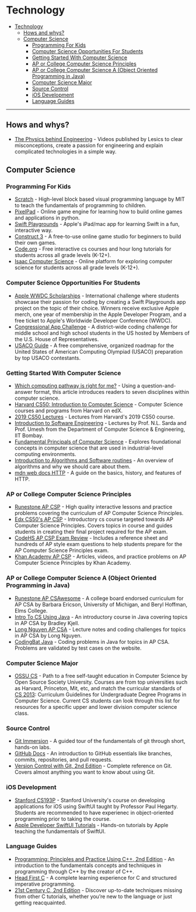# Technology

- [Technology](#technology)
  - [Hows and whys?](#hows-and-whys)
  - [Computer Science](#computer-science)
    - [Programming For Kids](#programming-for-kids)
    - [Computer Science Opportunities For Students](#computer-science-opportunities-for-students)
    - [Getting Started With Computer Science](#getting-started-with-computer-science)
    - [AP or College Computer Science Principles](#ap-or-college-computer-science-principles)
    - [AP or College Computer Science A (Object Oriented Programming in Java)](#ap-or-college-computer-science-a-object-oriented-programming-in-java)
    - [Computer Science Major](#computer-science-major)
    - [Source Control](#source-control)
    - [iOS Development](#ios-development)
    - [Language Guides](#language-guides)

 ---

## Hows and whys?
- [The Physics behind Engineering](https://www.youtube.com/c/Lesics) - Videos published by Lesics to clear misconceptions, create a passion for engineering and explain complicated technologies in a simple way.

## Computer Science

### Programming For Kids
- [Scratch](https://scratch.mit.edu/about) - High-level block based visual programming language by MIT to teach the fundamentals of programming to children.
- [PixelPad](https://pixelpad.io) - Online game engine for learning how to build online games and applications in python.
- [Swift Playgrounds](https://www.apple.com/swift/playgrounds/) - Apple's iPad/mac app for learning Swift in a fun, interactive way.
- [Construct 3](https://www.construct.net/en) - A free-to-use online game studio for beginners to build their own games.
- [Code.org](https://studio.code.org/courses) - Free interactive cs courses and hour long tutorials for students across all grade levels (K-12+).
- [Isaac Computer Science](https://isaaccomputerscience.org/) - Online platform for exploring computer science for students across all grade levels (K-12+).

### Computer Science Opportunities For Students
- [Apple WWDC Scholarships](https://developer.apple.com/wwdc22/swift-student-challenge/) - International challenge where students showcase their passion for coding by creating a Swift Playgrounds app project on the topic of their choice. Winners receive exclusive Apple merch, one year of membership in the Apple Developer Program, and a free ticket to Apple's Worldwide Developer Conference (WWDC).
- [Congressional App Challenge](https://www.congressionalappchallenge.us) - A district-wide coding challenge for middle school and high school students in the US hosted by Members of the U.S. House of Representatives.
- [USACO Guide](https://usaco.guide) - A free comprehensive, organized roadmap for the United States of American Computing Olympiad (USACO) preparation by top USACO contestants.

### Getting Started With Computer Science
- [Which computing pathway is right for me?](https://ncwit.org/resource/pace/) - Using a question-and-answer format, this article introduces readers to seven disciplines within computer science.
- [Harvard CS50: Introduction to Computer Science](https://www.edx.org/cs50) - Computer Science courses and programs from Harvard on edX.
- [2019 CS50 Lectures](https://www.youtube.com/playlist?list=PLhQjrBD2T381L3iZyDTxRwOBuUt6m1FnW) - Lectures from Harvard's 2019 CS50 course.
- [Introduction to Software Engineering](https://cosmolearning.org/courses/introduction-to-software-engineering/) - Lectures by Prof. N.L. Sarda and Prof. Umesh from the Department of Computer Science & Engineering, IIT Bombay.
- [Fundamental Principals of Computer Science](https://tutorialspoint.com/basics_of_computer_science/) - Explores foundational concepts in computer science that are used in industrial-level computing environments.
- [Introduction to Algorithms and Software routines](https://www.khanacademy.org/computing/computer-science/algorithms/intro-to-algorithms/v/what-are-algorithms) - An overview of algorithms and why we should care about them.
- [mdn web docs HTTP](https://developer.mozilla.org/en-US/docs/Web/HTTP/Overview) - A guide on the basics, history, and features of HTTP.

### AP or College Computer Science Principles
- [Runestone AP CSP](https://runestone.academy/ns/books/published/StudentCSP/index.html?mode=browsing) - High quality interactive lessons and practice problems covering the curriculum of AP Computer Science Principles.
- [Edx CS50's AP CSP](https://www.edx.org/xseries/harvardx-cs50-ap-computer-science-principles) - Introductory cs course targeted towards AP Computer Science Principles. Covers topics in course and guides students in creating their final project required for the AP exam.
- [CodeHS AP CSP Exam Review](https://codehs.com/playlist/ap-cs-principles-exam-review-1780?) - Includes a reference sheet and hundreds of AP style exam questions to help students prepare for the AP Computer Science Principles exam. 
- [Khan Academy AP CSP](https://www.khanacademy.org/computing/ap-computer-science-principles) - Articles, videos, and practice problems on AP Computer Science Principles by Khan Academy.

### AP or College Computer Science A (Object Oriented Programming in Java)
- [Runestone AP CSAwesome](https://runestone.academy/ns/books/published/csawesome/index.html?mode=browsing) - A college board endorsed curriculum for AP CSA by Barbara Ericson, University of Michigan, and Beryl Hoffman, Elms College.
- [Intro To CS Using Java](http://programmedlessons.org/java5/index.html#02) - An introductory course in Java covering topics in AP CSA by Bradley Kjell.
- [Long Nguyen AP CSA](https://longbaonguyen.github.io/courses/apcsa/apjava.html) - Lecture notes and coding challenges for topics in AP CSA by Long Nguyen.
- [CodingBat Java](https://codingbat.com/java) - Coding problems in Java for topics in AP CSA. Problems are validated by test cases on the website.

### Computer Science Major
- [OSSU CS](https://github.com/ossu/computer-science) - Path to a free self-taught education in Computer Science by Open Source Society University. Courses are from top universities such as Harvard, Princeton, Mit, etc, and match the curricular standards of [CS 2013](https://github.com/ossu/computer-science/blob/master/CURRICULAR_GUIDELINES.md): Curriculum Guidelines for Undergraduate Degree Programs in Computer Science. Current CS students can look through this list for resources for a specific upper and lower division computer science class.

### Source Control
- [Git Immersion](https://gitimmersion.com) - A guided tour of the fundamentals of git through short, hands-on labs.
- [GitHub Docs](https://docs.github.com/en/get-started/quickstart/hello-world) - An introduction to GitHub essentials like branches, commits, repositories, and pull requests.
- [Version Control with Git, 2nd Edition](https://www.oreilly.com/library/view/version-control-with/9781449345037/) - Complete reference on Git. Covers almost anything you want to know about using Git.

### iOS Development
- [Stanford CS193P](https://cs193p.sites.stanford.edu) - Stanford University's course on developing applications for iOS using SwiftUI taught by Professor Paul Hegarty. Students are recommended to have experienec in object-oriented programming prior to taking the course.
- [Apple Developer SwiftUI Tutorials](https://developer.apple.com/tutorials/swiftui) - Hands-on tutorials by Apple teaching the fundamentals of SwiftUI.

### Language Guides
- [Programming: Principles and Practice Using C++, 2nd Edition](https://learning.oreilly.com/library/view/programming-principles-and/9780133796759/) - An introduction to the fundamentals concepts and techniques in programming through C++ by the creator of C++.
- [Head First C](https://www.oreilly.com/library/view/head-first-c/9781449335649/) - A complete learning experience for C and structured imperative programming.
- [21st Century C, 2nd Edition](https://www.oreilly.com/library/view/21st-century-c/9781491904428/) - Discover up-to-date techniques missing from other C tutorials, whether you’re new to the language or just getting reacquainted.

